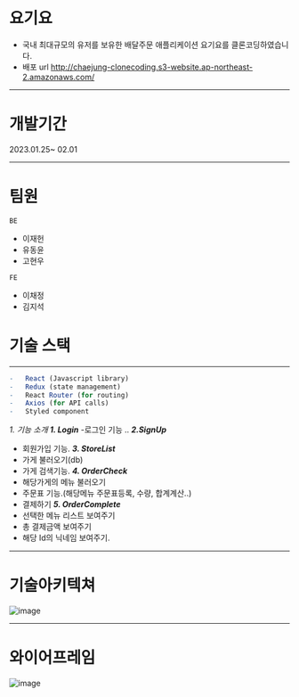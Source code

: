 # 요기요
- 국내 최대규모의 유저를 보유한 배달주문 애플리케이션 요기요를 클론코딩하였습니다.
- 배포 url
http://chaejung-clonecoding.s3-website.ap-northeast-2.amazonaws.com/
-----------
# 개발기간
2023.01.25~ 02.01 
__________
# 팀원
`BE`
- 이재헌
- 유동윤
- 고현우

`FE`
- 이채정
- 김지석  

# 기술 스택
_____________

```r
-   React (Javascript library)
-   Redux (state management)
-   React Router (for routing)
-   Axios (for API calls)
-   Styled component
``` 


_1. 기능 소개_
___1. Login___
-로그인 기능 ..
___2.SignUp___
- 회원가입 기능.
___3. StoreList___
- 가게 불러오기(db)
- 가게 검색기능.
___4. OrderCheck___
- 해당가게의 메뉴 불러오기
- 주문표 기능.(해당메뉴 주문표등록, 수량, 합계계산..)
- 결제하기 
___5. OrderComplete___
- 선택한 메뉴 리스트 보여주기
- 총 결제금액 보여주기
- 해당 Id의 닉네임 보여주기.
______________
# 기술아키텍쳐
![image](https://user-images.githubusercontent.com/86154028/215790154-1deaa310-d061-438f-b194-6b56bf4b711a.png)

___________
# 와이어프레임
![image](https://user-images.githubusercontent.com/86154028/215790225-596b4d99-e663-4732-8e15-b124bfe8e8b7.png)
